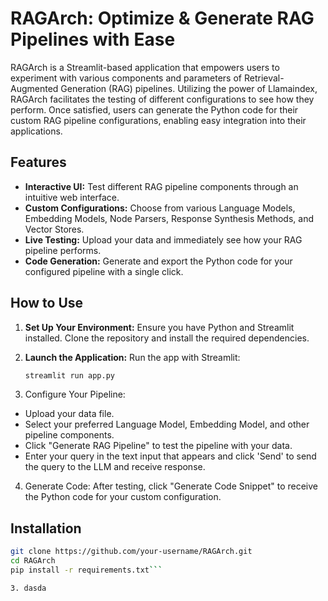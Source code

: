 # RAGArch: Optimize & Generate RAG Pipelines with Ease

RAGArch is a Streamlit-based application that empowers users to experiment with various components and parameters of Retrieval-Augmented Generation (RAG) pipelines. Utilizing the power of Llamaindex, RAGArch facilitates the testing of different configurations to see how they perform. Once satisfied, users can generate the Python code for their custom RAG pipeline configurations, enabling easy integration into their applications.

## Features

- **Interactive UI:** Test different RAG pipeline components through an intuitive web interface.
- **Custom Configurations:** Choose from various Language Models, Embedding Models, Node Parsers, Response Synthesis Methods, and Vector Stores.
- **Live Testing:** Upload your data and immediately see how your RAG pipeline performs.
- **Code Generation:** Generate and export the Python code for your configured pipeline with a single click.

## How to Use

1. **Set Up Your Environment:**
   Ensure you have Python and Streamlit installed. Clone the repository and install the required dependencies.

2. **Launch the Application:**
   Run the app with Streamlit:

   ```bash
   streamlit run app.py
   
3. Configure Your Pipeline:
- Upload your data file.
- Select your preferred Language Model, Embedding Model, and other pipeline components.
- Click "Generate RAG Pipeline" to test the pipeline with your data.
- Enter your query in the text input that appears and click 'Send' to send the query to the LLM and receive response.

4. Generate Code:
After testing, click "Generate Code Snippet" to receive the Python code for your custom configuration.

## Installation

```bash
git clone https://github.com/your-username/RAGArch.git
cd RAGArch
pip install -r requirements.txt```

3. dasda



